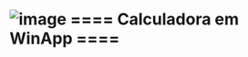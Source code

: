 # ![image](https://github.com/RafaTavres/Calculadora.WinApp/assets/112666872/c6f969dc-9650-4526-b062-bd9fe31c42c3) ==== Calculadora em WinApp ====
